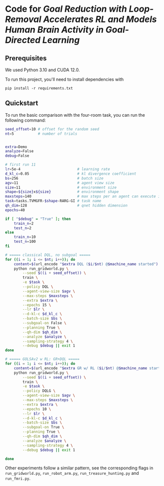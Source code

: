 # Code for *Goal Reduction with Loop-Removal Accelerates RL and Models Human Brain Activity in Goal-Directed Learning*


## Prerequisites

We used Python 3.10 and CUDA 12.0.


To run this project, you'll need to install dependencies with 
```
pip install -r requirements.txt
```

## Quickstart


To run the basic comparison with the four-room task, you can run the following command:

```bash
seed_offset=10 # offset for the random seed
nt=5           # number of trials


extra=Demo
analyze=False
debug=False

# first run 11
lr=5e-4                          # learning rate
d_kl_c=0.05                      # kl divergence coefficient
bs=256                           # batch size
agv=11                           # agent view size
size=11                          # environment size
shape=${size}x${size}            # environment shape
maxsteps=140                     # max steps per an agent can execute in a single episode
task=tasks.TVMGFR-$shape-RARG-GI # task name
qh_dim=128                       # qnet hidden dimension
epochs=40

if [ "$debug" = "True" ]; then
    train_n=2
    test_n=2
else
    train_n=10
    test_n=100
fi

# ===== classical DQL, no subgoal =====
for ((i = 1; i <= $nt; i++)); do
    content=$(url_encode "$extra DQL ($i/$nt) @$machine_name started")
    python run_gridworld.py \
        --seed $((i + seed_offset)) \
        train \
        -e $task \
        --policy DQL \
        --agent-view-size $agv \
        --max-steps $maxsteps \
        --extra $extra \
        --epochs 15 \
        --lr $lr \
        --d-kl-c $d_kl_c \
        --batch-size $bs \
        --subgoal-on False \
        --planning True \
        --qh-dim $qh_dim \
        --analyze $analyze \
        --sampling-strategy 4 \
        --debug $debug || exit 1
done

# ===== GOLSAv2 w RL: GR+DQL =====
for ((i = 1; i <= $nt; i++)); do
    content=$(url_encode "$extra GR w/ RL ($i/$nt) @$machine_name started")
    python run_gridworld.py \
        --seed $((i + seed_offset)) \
        train \
        -e $task \
        --policy DQLG \
        --agent-view-size $agv \
        --max-steps $maxsteps \
        --extra $extra \
        --epochs 10 \
        --lr $lr \
        --d-kl-c $d_kl_c \
        --batch-size $bs \
        --subgoal-on True \
        --planning True \
        --qh-dim $qh_dim \
        --analyze $analyze \
        --sampling-strategy 4 \
        --debug $debug || exit 1

done
```
Other experiments follow a similar pattern, see the corresponding flags in `run_gridworld.py`, `run_robot_arm.py`, `run_treasure_hunting.py` and `run_fmri.py`.
